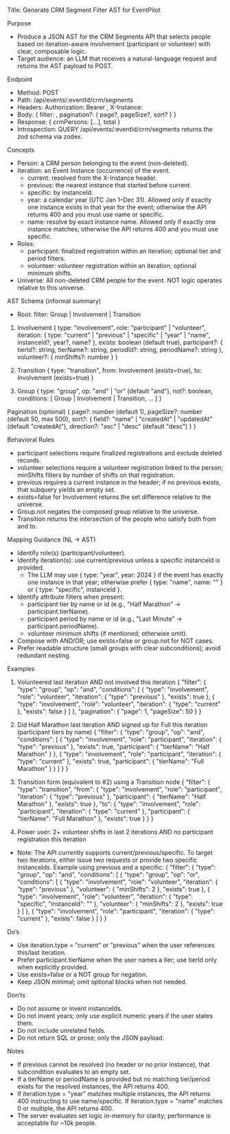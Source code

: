 Title: Generate CRM Segment Filter AST for EventPilot

Purpose
- Produce a JSON AST for the CRM Segments API that selects people based on iteration-aware involvement (participant or volunteer) with clear, composable logic.
- Target audience: an LLM that receives a natural-language request and returns the AST payload to POST.

Endpoint
- Method: POST
- Path: /api/events/:eventId/crm/segments
- Headers: Authorization: Bearer <token>, X-Instance: <currentInstanceId>
- Body: { filter: <AST>, pagination?: { page?, pageSize?, sort? } }
- Response: { crmPersons: [...], total }
- Introspection: QUERY /api/events/:eventId/crm/segments returns the zod schema via zodex.

Concepts
- Person: a CRM person belonging to the event (non-deleted).
- Iteration: an Event Instance (occurrence) of the event.
  - current: resolved from the X-Instance header.
  - previous: the nearest instance that started before current.
  - specific: by instanceId.
  - year: a calendar year (UTC Jan 1–Dec 31). Allowed only if exactly one instance exists in that year for the event; otherwise the API returns 400 and you must use name or specific.
  - name: resolve by exact instance name. Allowed only if exactly one instance matches; otherwise the API returns 400 and you must use specific.
- Roles:
  - participant: finalized registration within an iteration; optional tier and period filters.
  - volunteer: volunteer registration within an iteration; optional minimum shifts.
- Universe: All non-deleted CRM people for the event. NOT logic operates relative to this universe.

AST Schema (informal summary)
- Root: filter: Group | Involvement | Transition

1) Involvement
{
  type: "involvement",
  role: "participant" | "volunteer",
  iteration: { type: "current" | "previous" | "specific" | "year" | "name", instanceId?, year?, name? },
  exists: boolean (default true),
  participant?: { tierId?: string, tierName?: string, periodId?: string, periodName?: string },
  volunteer?: { minShifts?: number }
}

2) Transition
{
  type: "transition",
  from: Involvement (exists=true),
  to:   Involvement (exists=true)
}

3) Group
{
  type: "group",
  op: "and" | "or" (default "and"),
  not?: boolean,
  conditions: [ Group | Involvement | Transition, ... ]
}

Pagination (optional)
{
  page?: number (default 1),
  pageSize?: number (default 50, max 500),
  sort?: { field?: "name" | "createdAt" | "updatedAt" (default "createdAt"), direction?: "asc" | "desc" (default "desc") }
}

Behavioral Rules
- participant selections require finalized registrations and exclude deleted records.
- volunteer selections require a volunteer registration linked to the person; minShifts filters by number of shifts on that registration.
- previous requires a current instance in the header; if no previous exists, that subquery yields an empty set.
- exists=false for Involvement returns the set difference relative to the universe.
- Group.not negates the composed group relative to the universe.
- Transition returns the intersection of the people who satisfy both from and to.

Mapping Guidance (NL → AST)
- Identify role(s) (participant/volunteer).
- Identify iteration(s): use current/previous unless a specific instanceId is provided.
  - The LLM may use { type: "year", year: 2024 } if the event has exactly one instance in that year; otherwise prefer { type: "name", name: "<instance name>" } or { type: "specific", instanceId }.
- Identify attribute filters when present:
  - participant tier by name or id (e.g., "Half Marathon" → participant.tierName).
  - participant period by name or id (e.g., "Last Minute" → participant.periodName).
  - volunteer minimum shifts (if mentioned; otherwise omit).
- Compose with AND/OR; use exists=false or group.not for NOT cases.
- Prefer readable structure (small groups with clear subconditions); avoid redundant nesting.

Examples
1) Volunteered last iteration AND not involved this iteration
{
  "filter": {
    "type": "group",
    "op": "and",
    "conditions": [
      {
        "type": "involvement",
        "role": "volunteer",
        "iteration": { "type": "previous" },
        "exists": true
      },
      {
        "type": "involvement",
        "role": "volunteer",
        "iteration": { "type": "current" },
        "exists": false
      }
    ]
  },
  "pagination": { "page": 1, "pageSize": 50 }
}

2) Did Half Marathon last iteration AND signed up for Full this iteration (participant tiers by name)
{
  "filter": {
    "type": "group",
    "op": "and",
    "conditions": [
      {
        "type": "involvement",
        "role": "participant",
        "iteration": { "type": "previous" },
        "exists": true,
        "participant": { "tierName": "Half Marathon" }
      },
      {
        "type": "involvement",
        "role": "participant",
        "iteration": { "type": "current" },
        "exists": true,
        "participant": { "tierName": "Full Marathon" }
      }
    ]
  }
}

3) Transition form (equivalent to #2) using a Transition node
{
  "filter": {
    "type": "transition",
    "from": {
      "type": "involvement",
      "role": "participant",
      "iteration": { "type": "previous" },
      "participant": { "tierName": "Half Marathon" },
      "exists": true
    },
    "to": {
      "type": "involvement",
      "role": "participant",
      "iteration": { "type": "current" },
      "participant": { "tierName": "Full Marathon" },
      "exists": true
    }
  }
}

4) Power user: 2+ volunteer shifts in last 2 iterations AND no participant registration this iteration
- Note: The API currently supports current/previous/specific. To target two iterations, either issue two requests or provide two specific instanceIds. Example using previous and a specific:
{
  "filter": {
    "type": "group",
    "op": "and",
    "conditions": [
      {
        "type": "group",
        "op": "or",
        "conditions": [
          { "type": "involvement", "role": "volunteer", "iteration": { "type": "previous" }, "volunteer": { "minShifts": 2 }, "exists": true },
          { "type": "involvement", "role": "volunteer", "iteration": { "type": "specific", "instanceId": "<olderInstanceId>" }, "volunteer": { "minShifts": 2 }, "exists": true }
        ]
      },
      { "type": "involvement", "role": "participant", "iteration": { "type": "current" }, "exists": false }
    ]
  }
}

Do’s
- Use iteration.type = "current" or "previous" when the user references this/last iteration.
- Prefer participant.tierName when the user names a tier; use tierId only when explicitly provided.
- Use exists=false or a NOT group for negation.
- Keep JSON minimal; omit optional blocks when not needed.

Don’ts
- Do not assume or invent instanceIds.
- Do not invent years; only use explicit numeric years if the user states them.
- Do not include unrelated fields.
- Do not return SQL or prose; only the JSON payload.

Notes
- If previous cannot be resolved (no header or no prior instance), that subcondition evaluates to an empty set.
- If a tierName or periodName is provided but no matching tier/period exists for the resolved instances, the API returns 400.
- If iteration.type = "year" matches multiple instances, the API returns 400 instructing to use name/specific. If iteration.type = "name" matches 0 or multiple, the API returns 400.
- The server evaluates set logic in-memory for clarity; performance is acceptable for ~10k people.
